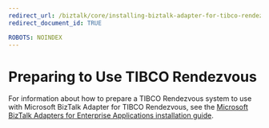 ```yaml
---
redirect_url: /biztalk/core/installing-biztalk-adapter-for-tibco-rendezvous
redirect_document_id: TRUE

ROBOTS: NOINDEX
--- 
```


# Preparing to Use TIBCO Rendezvous
For information about how to prepare a TIBCO Rendezvous system to use with Microsoft BizTalk Adapter for TIBCO Rendezvous, see the [Microsoft BizTalk Adapters for Enterprise Applications installation guide](../adapters-and-accelerators/install-configure-biztalk-adapters-enterprise-applications.md).